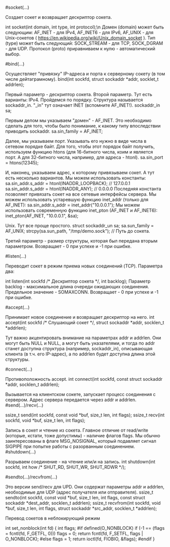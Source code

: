 #socket(...)

Создает сокет и возвращает дескриптор сокета.

int socket(int domain, int type, int protocol);\n
Домен (domain) может быть следующим:
AF_INET - для IPv4,
AF_INET6 - для IPv6,
AF_UNIX - для Unix-сокетов ( https://en.wikipedia.org/wiki/Unix_domain_socket ).
Тип (type) может быть следующий:
SOCK_STREAM - для TCP,
SOCK_DGRAM - для UDP.
Протокол (proto) приравниваем к нулю - автоматический выбор.

#bind(...)

Осуществляет "привязку" IP-адреса и порта к серверному сокету (в том числе дейтаграмному).
bind(int sockfd, struct sockaddr *addr, socklet_t addrlen);

Первый параметр - дескриптор сокета.
Второй параметр. Тут есть варианты:
IPv4. Пройдемся по порядку.
Структура называется sockaddr_in. "_in" тут означает INET (вспомните AF_INET!).
sockaddr_in sa;

Первым делом мы указываем "домен" - AF_INET. Это необходимо сделать для того, чтобы было понимание, к какому типу впоследствии приводить sockaddr.
sa.sin_family = AF_INET;

Далее, мы указываем порт. Указывать его нужно в виде числа в сетевом порядке байт. Для того, чтобы этот порядок байт получить, используем функцию htons (для 16-битного числа, коим и является порт. А для 32-битного числа, например, для адреса - htonl).
sa.sin_port = htons(12345);

И, наконец, указываем адрес, к которому привязываем сокет. А тут есть несколько вариантов.
Мы можем использовать константы:
sa.sin_addr.s_addr = htonl(INADDR_LOOPBACK); // 127.0.0.1
sa.sin_addr.s_addr = htonl(INADDR_ANY); // 0.0.0.0
Последняя константа позволяет привязать сокет на все сетевые интерфейсы сервера.
Мы можем использовать устаревшую функцию inet_addr (только для AF_INET):
sa.sin_addr.s_addr = inet_addr("10.0.0.1");
Мы можем использовать современную функцию inet_pton (AF_INET и AF_INET6):
inet_pton(AF_INET, "10.0.0.1", &sa);

Unix. Тут все проще простого.
struct sockaddr_un sa;
sa.sun_family = AF_UNIX;
strcpy(sa.sun_path, "/tmp/demo.sock"); // Путь до сокета.

Третий параметр - размер структуры, которая был передана вторым параметром.
Возвращает - 0 при успехе и -1 при ошибке.

#listen(...)

Переводит сокет в режим приема новых соединений (TCP). Параметра два:

int listen(int sockfd /* Дескриптор сокета */, int backlog);
Параметр backlog - максимальное длина очереди ожидающих соединения. Предельное значение - SOMAXCONN.
Возвращает - 0 при успехе и -1 при ошибке.

#accept(...)

Принимает новое соединение и возвращает дескриптор на него.
int accept(int sockfd /* Слушающий сокет */, struct sockaddr *addr, socklen_t *addrlen);

Тут важно акцентировать внимание на параметрах addr и addrlen. Они могут быть NULL и NULL, а могут быть указателями, и тогда по addr станет доступна структура (например, sockaddr_in), описывающая клиента (в т.ч. его IP-адрес), а по addrlen будет доступна длина этой структуры.

#connect(...)

Противоположность accept. 
int connect(int sockfd, const struct sockaddr *addr, socklen_t addrlen);
 
Вызывается на клиентском сокете, запускает процесс соединения с сервером. Адрес сервера передается через addr и addrlen.
#send(...)/recv(...)

ssize_t send(int sockfd, const void *buf, size_t len, int flags);
ssize_t recv(int sockfd, void *buf, size_t len, int flags);
 
Запись в сокет и чтение из сокета. Главное отличие от read/write (которые, кстати, тоже допустимы) - наличие флагов flags. Мы обычно заинтересованы в флаге MSG_NOSIGNAL, который подавляет сигнал SIGPIPE при попытке работы с разорванным соединением.
#shutdown(...)

Разрываем соединение - на чтение или/и на запись.
int shutdown(int sockfd, int how /* SHUT_RD, SHUT_WR, SHUT_RDWR */);﻿
 
#sendto(...)/recvfrom(...)

Это версии send/recv для UPD. Они содержат параметры ﻿addr и addrlen, необходимые для UDP (адрес получателя или отправителя).
ssize_t sendto(int sockfd, const void *buf, size_t len, int flags, ﻿const struct sockaddr *dest_addr, socklen_t addrlen);
﻿ssize_t recvfrom(int sockfd, void *buf, size_t len, int flags, ﻿struct sockaddr *src_addr, socklen_t *addrlen);
 

﻿Перевод сокетов в неблокирующий режим

int set_nonblock(int fd)
{
    ﻿int flags;
    #if defined(O_NONBLOCK)
    ﻿if (-1 == (flags = fcntl(fd, F_GETFL, 0)))
        ﻿flags = 0;
    ﻿return fcntl(fd, F_SETFL, flags | O_NONBLOCK);
    #else
    ﻿flags = 1;
    ﻿return ioctl(fd, FIOBIO, &flags);
    #endif
} 
